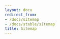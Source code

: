 ```yaml
---
layout: docu
redirect_from:
- /docs/sitemap
- /docs/stable/sitemap
title: Sitemap
---
```


<div id="docusitemaphere"></div>
